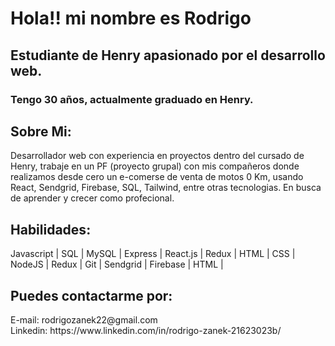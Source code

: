 <h1>Hola!! mi nombre es Rodrigo</h1> 

<h2>Estudiante de Henry apasionado por el desarrollo web.</h2>

<h3>Tengo 30 años, actualmente graduado en Henry.</h3>


<h2>Sobre Mi:</h2>
<p>Desarrollador web con experiencia en proyectos dentro del cursado de Henry, trabaje en un PF (proyecto grupal) con mis compañeros donde realizamos desde cero un e-comerse de venta de motos 0 Km, usando React, Sendgrid, Firebase, SQL, Tailwind, entre otras tecnologias.
En busca de aprender y crecer como profecional.
</p>

<h2>
Habilidades: 
</h2>
Javascript | SQL | MySQL | Express | React.js | Redux | HTML | CSS | NodeJS | Redux | Git | Sendgrid | Firebase | HTML |



<h2>
Puedes contactarme por:
</h2>
E-mail: rodrigozanek22@gmail.com <br>
Linkedin: https://www.linkedin.com/in/rodrigo-zanek-21623023b/
